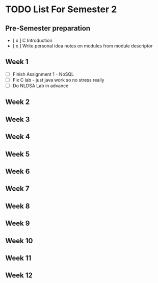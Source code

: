 # TODO List For Semester 2

## Pre-Semester preparation

- [ x ] C Introduction
- [ x ] Write personal idea notes on modules from module descriptor

## Week 1

- [ ] Finish Assignment 1 - NoSQL
- [ ] Fix C lab - just java work so no stress really
- [ ] Do NLDSA Lab in advance

## Week 2

## Week 3

## Week 4

## Week 5

## Week 6

## Week 7

## Week 8

## Week 9

## Week 10

## Week 11

## Week 12
